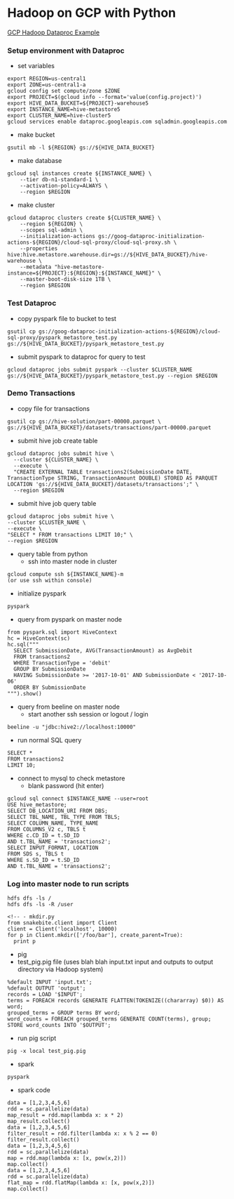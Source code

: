 # Hadoop on GCP with Python
[GCP Hadoop Dataproc Example](https://github.com/GoogleCloudDataproc/initialization-actions/tree/master/cloud-sql-proxy)

### Setup environment with Dataproc
- set variables
```
export REGION=us-central1
export ZONE=us-central1-a
gcloud config set compute/zone $ZONE
export PROJECT=$(gcloud info --format='value(config.project)')
export HIVE_DATA_BUCKET=${PROJECT}-warehouse5
export INSTANCE_NAME=hive-metastore5
export CLUSTER_NAME=hive-cluster5
gcloud services enable dataproc.googleapis.com sqladmin.googleapis.com 
```

- make bucket
```
gsutil mb -l ${REGION} gs://${HIVE_DATA_BUCKET}
```
- make database
```
gcloud sql instances create ${INSTANCE_NAME} \
    --tier db-n1-standard-1 \
    --activation-policy=ALWAYS \
    --region $REGION
```

- make cluster 
```
gcloud dataproc clusters create ${CLUSTER_NAME} \
    --region ${REGION} \
    --scopes sql-admin \
    --initialization-actions gs://goog-dataproc-initialization-actions-${REGION}/cloud-sql-proxy/cloud-sql-proxy.sh \
    --properties hive:hive.metastore.warehouse.dir=gs://${HIVE_DATA_BUCKET}/hive-warehouse \
    --metadata "hive-metastore-instance=${PROJECT}:${REGION}:${INSTANCE_NAME}" \
    --master-boot-disk-size 1TB \
    --region $REGION 
```

### Test Dataproc

- copy pyspark file to bucket to test 
```
gsutil cp gs://goog-dataproc-initialization-actions-${REGION}/cloud-sql-proxy/pyspark_metastore_test.py gs://${HIVE_DATA_BUCKET}/pyspark_metastore_test.py 

```
- submit pyspark to dataproc for query to test
```
gcloud dataproc jobs submit pyspark --cluster $CLUSTER_NAME gs://${HIVE_DATA_BUCKET}/pyspark_metastore_test.py --region $REGION
```

### Demo Transactions
- copy file for transactions
```
gsutil cp gs://hive-solution/part-00000.parquet \
gs://${HIVE_DATA_BUCKET}/datasets/transactions/part-00000.parquet 
```

- submit hive job create table
```
gcloud dataproc jobs submit hive \
  --cluster ${CLUSTER_NAME} \
  --execute \
  "CREATE EXTERNAL TABLE transactions2(SubmissionDate DATE, TransactionType STRING, TransactionAmount DOUBLE) STORED AS PARQUET LOCATION 'gs://${HIVE_DATA_BUCKET}/datasets/transactions';" \
  --region $REGION 
```

- submit hive job query table
```
gcloud dataproc jobs submit hive \
--cluster $CLUSTER_NAME \
--execute \
"SELECT * FROM transactions LIMIT 10;" \
--region $REGION 
```

- query table from python
  - ssh into master node in cluster
```
gcloud compute ssh ${INSTANCE_NAME}-m 
(or use ssh within console)
```
- initialize pyspark
```
pyspark
```

- query from pyspark on master node
```
from pyspark.sql import HiveContext
hc = HiveContext(sc)
hc.sql("""
  SELECT SubmissionDate, AVG(TransactionAmount) as AvgDebit
  FROM transactions2
  WHERE TransactionType = 'debit'
  GROUP BY SubmissionDate
  HAVING SubmissionDate >= '2017-10-01' AND SubmissionDate < '2017-10-06'
  ORDER BY SubmissionDate
""").show() 
```

- query from beeline on master node
  - start another ssh session or logout / login
```
beeline -u "jdbc:hive2://localhost:10000"
```
- run normal SQL query
```
SELECT * 
FROM transactions2 
LIMIT 10;
```

- connect to mysql to check metastore
  - blank password (hit enter)
```
gcloud sql connect $INSTANCE_NAME --user=root
USE hive_metastore;
SELECT DB_LOCATION_URI FROM DBS;
SELECT TBL_NAME, TBL_TYPE FROM TBLS;
SELECT COLUMN_NAME, TYPE_NAME
FROM COLUMNS_V2 c, TBLS t
WHERE c.CD_ID = t.SD_ID
AND t.TBL_NAME = 'transactions2';
SELECT INPUT_FORMAT, LOCATION
FROM SDS s, TBLS t
WHERE s.SD_ID = t.SD_ID
AND t.TBL_NAME = 'transactions2';
```

### Log into master node to run scripts
```
hdfs dfs -ls /
hdfs dfs -ls -R /user

```

```
<!-- - mkdir.py                                       
from snakebite.client import Client
client = Client('localhost', 10000)
for p in Client.mkdir(['/foo/bar'], create_parent=True):
  print p
```

- pig
- test_pig.pig file (uses blah blah input.txt input and outputs to output directory via Hadoop system)
```
%default INPUT 'input.txt';
%default OUTPUT 'output';
records = LOAD '$INPUT';
terms = FOREACH records GENERATE FLATTEN(TOKENIZE((chararray) $0)) AS word;
grouped_terms = GROUP terms BY word;
word_counts = FOREACH grouped_terms GENERATE COUNT(terms), group;
STORE word_counts INTO '$OUTPUT';
```
- run pig script
```
pig -x local test_pig.pig
```


- spark
```
pyspark
```
- spark code
```
data = [1,2,3,4,5,6]
rdd = sc.parallelize(data)
map_result = rdd.map(lambda x: x * 2)
map_result.collect()
data = [1,2,3,4,5,6]
filter_result = rdd.filter(lambda x: x % 2 == 0)
filter_result.collect()
data = [1,2,3,4,5,6]
rdd = sc.parallelize(data)
map = rdd.map(lambda x: [x, pow(x,2)])
map.collect()
data = [1,2,3,4,5,6]
rdd = sc.parallelize(data)
flat_map = rdd.flatMap(lambda x: [x, pow(x,2)])
map.collect()
```